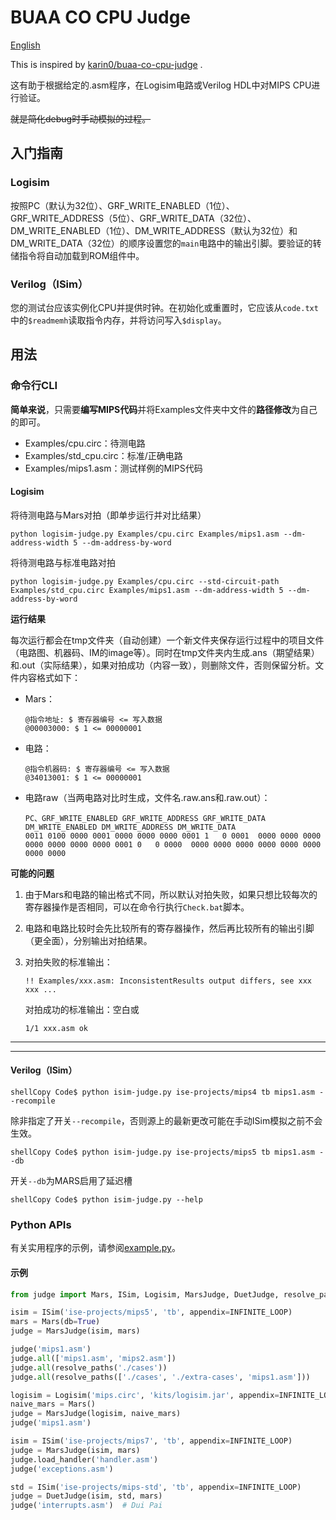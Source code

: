 # BUAA CO CPU Judge

[English](./README_EN.md)

This is inspired by [karin0/buaa-co-cpu-judge](https://github.com/karin0/buaa-co-cpu-judge) .

这有助于根据给定的.asm程序，在Logisim电路或Verilog HDL中对MIPS CPU进行验证。

~~就是简化debug时手动模拟的过程。~~

## 入门指南

### Logisim

按照PC（默认为32位）、GRF_WRITE_ENABLED（1位）、GRF_WRITE_ADDRESS（5位）、GRF_WRITE_DATA（32位）、DM_WRITE_ENABLED（1位）、DM_WRITE_ADDRESS（默认为32位）和DM_WRITE_DATA（32位）的顺序设置您的`main`电路中的输出引脚。要验证的转储指令将自动加载到ROM组件中。

### Verilog（ISim）

您的测试台应该实例化CPU并提供时钟。在初始化或重置时，它应该从`code.txt`中的`$readmemh`读取指令内存，并将访问写入`$display`。

## 用法

### 命令行CLI

**简单来说**，只需要**编写MIPS代码**并将Examples文件夹中文件的**路径修改**为自己的即可。

*   Examples/cpu.circ：待测电路
*   Examples/std_cpu.circ：标准/正确电路
*   Examples/mips1.asm：测试样例的MIPS代码

#### Logisim

将待测电路与Mars对拍（即单步运行并对比结果）

```shell
python logisim-judge.py Examples/cpu.circ Examples/mips1.asm --dm-address-width 5 --dm-address-by-word
```

将待测电路与标准电路对拍

```shell
python logisim-judge.py Examples/cpu.circ --std-circuit-path Examples/std_cpu.circ Examples/mips1.asm --dm-address-width 5 --dm-address-by-word
```

**运行结果**

每次运行都会在tmp文件夹（自动创建）一个新文件夹保存运行过程中的项目文件（电路图、机器码、IM的image等）。同时在tmp文件夹内生成.ans（期望结果）和.out（实际结果），如果对拍成功（内容一致），则删除文件，否则保留分析。文件内容格式如下：

*   Mars：

    ```
    @指令地址: $ 寄存器编号 <= 写入数据
    @00003000: $ 1 <= 00000001
    ```

*   电路：

    ```
    @指令机器码: $ 寄存器编号 <= 写入数据
    @34013001: $ 1 <= 00000001
    ```

*   电路raw（当两电路对比时生成，文件名.raw.ans和.raw.out）：

    ```
    PC、GRF_WRITE_ENABLED GRF_WRITE_ADDRESS GRF_WRITE_DATA DM_WRITE_ENABLED DM_WRITE_ADDRESS DM_WRITE_DATA
    0011 0100 0000 0001 0000 0000 0000 0001	1	0 0001	0000 0000 0000 0000 0000 0000 0000 0001	0	0 0000	0000 0000 0000 0000 0000 0000 0000 0000
    ```

**可能的问题**

1.   由于Mars和电路的输出格式不同，所以默认对拍失败，如果只想比较每次的寄存器操作是否相同，可以在命令行执行`Check.bat`脚本。

2.   电路和电路比较时会先比较所有的寄存器操作，然后再比较所有的输出引脚（更全面），分别输出对拍结果。

3.   对拍失败的标准输出：

     ```
     !! Examples/xxx.asm: InconsistentResults output differs, see xxx xxx ...
     ```

     对拍成功的标准输出：空白或

     ```
     1/1 xxx.asm ok
     ```

     

----

----



#### Verilog（ISim）

```shell
shellCopy Code$ python isim-judge.py ise-projects/mips4 tb mips1.asm --recompile
```

除非指定了开关`--recompile`，否则源上的最新更改可能在手动ISim模拟之前不会生效。

```shell
shellCopy Code$ python isim-judge.py ise-projects/mips5 tb mips1.asm --db
```

开关`--db`为MARS启用了延迟槽

```shell
shellCopy Code$ python isim-judge.py --help
```

### Python APIs

有关实用程序的示例，请参阅[example.py](https://chatbot.theb.ai/example.py)。

#### 示例

```python
from judge import Mars, ISim, Logisim, MarsJudge, DuetJudge, resolve_paths, INFINITE_LOOP

isim = ISim('ise-projects/mips5', 'tb', appendix=INFINITE_LOOP)
mars = Mars(db=True)
judge = MarsJudge(isim, mars)

judge('mips1.asm')
judge.all(['mips1.asm', 'mips2.asm'])
judge.all(resolve_paths('./cases'))
judge.all(resolve_paths(['./cases', './extra-cases', 'mips1.asm']))

logisim = Logisim('mips.circ', 'kits/logisim.jar', appendix=INFINITE_LOOP)
naive_mars = Mars()
judge = MarsJudge(logisim, naive_mars)
judge('mips1.asm')

isim = ISim('ise-projects/mips7', 'tb', appendix=INFINITE_LOOP)
judge = MarsJudge(isim, mars)
judge.load_handler('handler.asm')
judge('exceptions.asm')

std = ISim('ise-projects/mips-std', 'tb', appendix=INFINITE_LOOP)
judge = DuetJudge(isim, std, mars)
judge('interrupts.asm')  # Dui Pai
```


